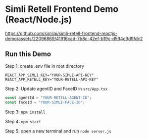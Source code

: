# Simli Retell Frontend Demo (React/Node.js)


https://github.com/simliai/simli-retell-frontend-reactjs-demo/assets/22096869/41916cad-7b8c-42ef-b19c-d594c9d9fdc2


## Run this Demo

Step 1: create .env file in root directory
```
REACT_APP_SIMLI_KEY="YOUR-SIMLI-API-KEY"
REACT_APP_RETELL_KEY="YOUR-RETELL-API-KEY"
```
Step 2: Update agentID and FaceID in `src/App.tsx`
```js
const agentId = "YOUR-RETELL-AGENT-ID";
const faceId = "YOUR-SIMLI-FACE-ID"; 
```

Step 3: `npm install`

Step 4: `npm start`

Step 5: open a new terminal and run `node server.js`
